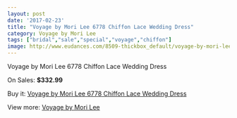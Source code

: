 ```yaml
---
layout: post
date: '2017-02-23'
title: "Voyage by Mori Lee 6778 Chiffon Lace Wedding Dress"
category: Voyage by Mori Lee
tags: ["bridal","sale","special","voyage","chiffon"]
image: http://www.eudances.com/8509-thickbox_default/voyage-by-mori-lee-6778-chiffon-lace-wedding-dress.jpg
---
```

Voyage by Mori Lee 6778 Chiffon Lace Wedding Dress

On Sales: **$332.99**
<a href="https://www.eudances.com/en/voyage-by-mori-lee/2900-voyage-by-mori-lee-6778-chiffon-lace-wedding-dress.html"><amp-img layout="responsive" width="600" height="600" src="//www.eudances.com/8509-thickbox_default/voyage-by-mori-lee-6778-chiffon-lace-wedding-dress.jpg" alt="Voyage by Mori Lee 6778 Chiffon Lace Wedding Dress 0" /></a>
<a href="https://www.eudances.com/en/voyage-by-mori-lee/2900-voyage-by-mori-lee-6778-chiffon-lace-wedding-dress.html"><amp-img layout="responsive" width="600" height="600" src="//www.eudances.com/8510-thickbox_default/voyage-by-mori-lee-6778-chiffon-lace-wedding-dress.jpg" alt="Voyage by Mori Lee 6778 Chiffon Lace Wedding Dress 1" /></a>
<a href="https://www.eudances.com/en/voyage-by-mori-lee/2900-voyage-by-mori-lee-6778-chiffon-lace-wedding-dress.html"><amp-img layout="responsive" width="600" height="600" src="//www.eudances.com/8511-thickbox_default/voyage-by-mori-lee-6778-chiffon-lace-wedding-dress.jpg" alt="Voyage by Mori Lee 6778 Chiffon Lace Wedding Dress 2" /></a>
<a href="https://www.eudances.com/en/voyage-by-mori-lee/2900-voyage-by-mori-lee-6778-chiffon-lace-wedding-dress.html"><amp-img layout="responsive" width="600" height="600" src="//www.eudances.com/8512-thickbox_default/voyage-by-mori-lee-6778-chiffon-lace-wedding-dress.jpg" alt="Voyage by Mori Lee 6778 Chiffon Lace Wedding Dress 3" /></a>
<a href="https://www.eudances.com/en/voyage-by-mori-lee/2900-voyage-by-mori-lee-6778-chiffon-lace-wedding-dress.html"><amp-img layout="responsive" width="600" height="600" src="//www.eudances.com/8513-thickbox_default/voyage-by-mori-lee-6778-chiffon-lace-wedding-dress.jpg" alt="Voyage by Mori Lee 6778 Chiffon Lace Wedding Dress 4" /></a>
<a href="https://www.eudances.com/en/voyage-by-mori-lee/2900-voyage-by-mori-lee-6778-chiffon-lace-wedding-dress.html"><amp-img layout="responsive" width="600" height="600" src="//www.eudances.com/8514-thickbox_default/voyage-by-mori-lee-6778-chiffon-lace-wedding-dress.jpg" alt="Voyage by Mori Lee 6778 Chiffon Lace Wedding Dress 5" /></a>

Buy it: [Voyage by Mori Lee 6778 Chiffon Lace Wedding Dress](https://www.eudances.com/en/voyage-by-mori-lee/2900-voyage-by-mori-lee-6778-chiffon-lace-wedding-dress.html "Voyage by Mori Lee 6778 Chiffon Lace Wedding Dress")

View more: [Voyage by Mori Lee](https://www.eudances.com/en/47-voyage-by-mori-lee "Voyage by Mori Lee")